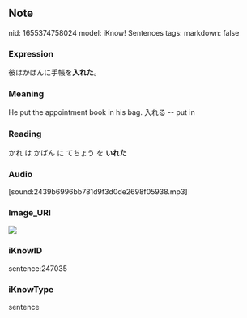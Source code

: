 ## Note
nid: 1655374758024
model: iKnow! Sentences
tags: 
markdown: false

### Expression
彼はかばんに手帳を<b>入れた</b>。

### Meaning
He put the appointment book in his bag.
入れる -- put in

### Reading
かれ は かばん に てちょう を <b>いれた</b>

### Audio
[sound:2439b6996bb781d9f3d0de2698f05938.mp3]

### Image_URI
<img src="027a6a740307ab241da621a65600a902.jpg">

### iKnowID
sentence:247035

### iKnowType
sentence
